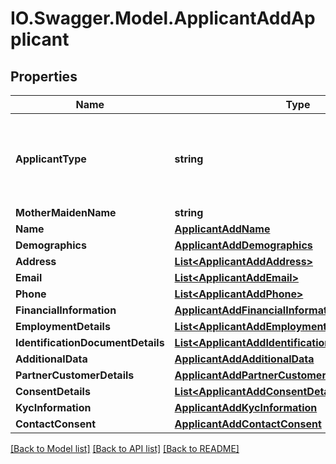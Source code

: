 # IO.Swagger.Model.ApplicantAddApplicant
## Properties

Name | Type | Description | Notes
------------ | ------------- | ------------- | -------------
**ApplicantType** | **string** | Type of an applicant.This is a reference data field.Please use /utilities/referenceData/{applicantType} resource to get valid values of this field with descriptions. You can use the fieldname as the referenceCode parameter to retrieve the values. | 
**MotherMaidenName** | **string** | Mothers maiden name | [optional] 
**Name** | [**ApplicantAddName**](ApplicantAddName.md) |  | 
**Demographics** | [**ApplicantAddDemographics**](ApplicantAddDemographics.md) |  | [optional] 
**Address** | [**List&lt;ApplicantAddAddress&gt;**](ApplicantAddAddress.md) |  | [optional] 
**Email** | [**List&lt;ApplicantAddEmail&gt;**](ApplicantAddEmail.md) |  | [optional] 
**Phone** | [**List&lt;ApplicantAddPhone&gt;**](ApplicantAddPhone.md) |  | [optional] 
**FinancialInformation** | [**ApplicantAddFinancialInformation**](ApplicantAddFinancialInformation.md) |  | [optional] 
**EmploymentDetails** | [**List&lt;ApplicantAddEmploymentDetails&gt;**](ApplicantAddEmploymentDetails.md) |  | [optional] 
**IdentificationDocumentDetails** | [**List&lt;ApplicantAddIdentificationDocumentDetails&gt;**](ApplicantAddIdentificationDocumentDetails.md) |  | [optional] 
**AdditionalData** | [**ApplicantAddAdditionalData**](ApplicantAddAdditionalData.md) |  | [optional] 
**PartnerCustomerDetails** | [**ApplicantAddPartnerCustomerDetails**](ApplicantAddPartnerCustomerDetails.md) |  | [optional] 
**ConsentDetails** | [**List&lt;ApplicantAddConsentDetails&gt;**](ApplicantAddConsentDetails.md) |  | [optional] 
**KycInformation** | [**ApplicantAddKycInformation**](ApplicantAddKycInformation.md) |  | [optional] 
**ContactConsent** | [**ApplicantAddContactConsent**](ApplicantAddContactConsent.md) |  | [optional] 

[[Back to Model list]](../README.md#documentation-for-models) [[Back to API list]](../README.md#documentation-for-api-endpoints) [[Back to README]](../README.md)

